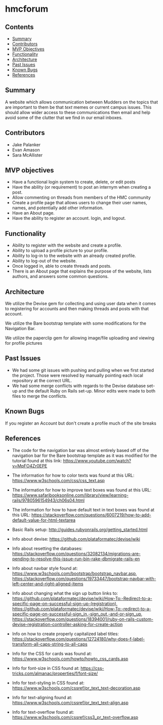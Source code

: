 # hmcforum

## Contents

* [Summary](#summary)
* [Contributors](#contributors)
* [MVP Objectives](#mvp-objectives)
* [Functionality](#functionality)
* [Architecture](#architecture)
* [Past Issues](#pastIssues)
* [Known Bugs](#knownBugs)
* [References](#references)

## Summary

A website which allows communication between Mudders on the topics that are important to them be that *text* memes or current campus issues. This should allow wider access to these communications then email and help avoid some of the clutter that we find in our email inboxes.

## Contributors

* Jake Palanker
* Evan Amason
* Sara McAllister

## MVP objectives

* Have a functional login system to create, delete, or edit posts
* Have the ability (or requirement) to post an internym when creating a post.
* Allow commenting on threads from members of the HMC community
* Create a profile page that allows users to change their user names, names, and potentially add other information.
* Have an About page.
* Have the ability to register an account. login, and logout.

## Functionality

* Ability to register with the website and create a profile.
* Ability to upload a profile picture to your profile.
* Ability to log-in to the website with an already created profile.
* Ability to log-out of the website.
* Once logged in, able to create threads and posts.
* There is an About page that explains the purpose of the website, lists authors, and answers some common questions.

## Architecture

We utilize the Devise gem for collecting and using user data when it comes to registering for accounts and then making threads and posts with that account.

We utilize the Bare bootstrap template with some modifications for the Navigation Bar.

We utilize the paperclip gem for allowing image/file uploading and viewing for profile pictures

## Past Issues

* We had some git issues with pushing and pulling when we first started the project. Those were resolved by manually pointing each local repository at the correct URL.
* We had some merge conflicts with regards to the Devise database set-up and the default Ruby on Rails set-up. Minor edits were made to both files to merge the conflicts.

## Known Bugs

If you register an Account but don't create a profile much of the site breaks

## References

* The code for the navigation bar was almost entirely based off of the navigation bar for the Bare
  bootstrap template as it was modified for the tutorial found at this link: https://www.youtube.com/watch?v=MpFO4Zr0EPE

* The information for how to color texts was found at this URL: https://www.w3schools.com/css/css_text.asp

* The information for how to improve text boxes was found at this URL: https://www.safaribooksonline.com/library/view/learning-rails/9780596154943/ch06s04.html

* The information for how to have default text in text boxes was found at this URL: https://stackoverflow.com/questions/6007219/how-to-add-default-value-for-html-textarea

* Basic Rails setup: http://guides.rubyonrails.org/getting_started.html

* Info about devise: https://github.com/plataformatec/devise/wiki

* Info about resetting the databases: https://stackoverflow.com/questions/32082134/migrations-are-pending-to-resolve-this-issue-run-bin-rake-dbmigrate-rails-en

* Info about navbar style found at: https://www.w3schools.com/bootstrap/bootstrap_navbar.asp, https://stackoverflow.com/questions/19733447/bootstrap-navbar-with-left-center-and-right-aligned-items

* Info about changing what the sign up button links to: https://github.com/plataformatec/devise/wiki/How-To:-Redirect-to-a-specific-page-on-successful-sign-up-(registration), https://github.com/plataformatec/devise/wiki/How-To:-redirect-to-a-specific-page-on-successful-sign_in,-sign_out,-and-or-sign_up, https://stackoverflow.com/questions/18394001/ruby-on-rails-custom-devise-registration-controller-asking-for-create-action

* Info on how to create properly capitalized label titles: https://stackoverflow.com/questions/12724180/why-does-f-label-transform-all-caps-string-to-all-caps

* Info for the CSS for cards was found at: https://www.w3schools.com/howto/howto_css_cards.asp

* Info for font-size in CSS found at: https://css-tricks.com/almanac/properties/f/font-size/

* Info for text-styling in CSS found at: https://www.w3schools.com/cssref/pr_text_text-decoration.asp

* Info for text-aligning found at: https://www.w3schools.com/cssref/pr_text_text-align.asp

* Info for text-overflow found at: https://www.w3schools.com/cssref/css3_pr_text-overflow.asp
